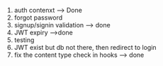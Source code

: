 1. auth contenxt --> Done
2. forgot password
3. signup/signin validation --> done
4. JWT expiry -->done
5. testing 
6. JWT exist but db not there, then redirect to login
7. fix the content type check in hooks --> done


